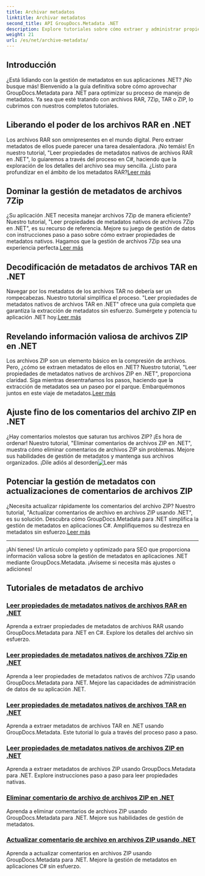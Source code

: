 ```yaml
---
title: Archivar metadatos
linktitle: Archivar metadatos
second_title: API GroupDocs.Metadata .NET
description: Explore tutoriales sobre cómo extraer y administrar propiedades de metadatos de varios formatos de archivo como RAR, 7Zip, TAR y ZIP usando GroupDocs.Metadata para .NET.
weight: 21
url: /es/net/archive-metadata/
---
```


## Introducción

¿Está lidiando con la gestión de metadatos en sus aplicaciones .NET? ¡No busque más! Bienvenido a la guía definitiva sobre cómo aprovechar GroupDocs.Metadata para .NET para optimizar su proceso de manejo de metadatos. Ya sea que esté tratando con archivos RAR, 7Zip, TAR o ZIP, lo cubrimos con nuestros completos tutoriales.

## Liberando el poder de los archivos RAR en .NET

 Los archivos RAR son omnipresentes en el mundo digital. Pero extraer metadatos de ellos puede parecer una tarea desalentadora. ¡No temáis! En nuestro tutorial, "Leer propiedades de metadatos nativos de archivos RAR en .NET", lo guiaremos a través del proceso en C#, haciendo que la exploración de los detalles del archivo sea muy sencilla. ¿Listo para profundizar en el ámbito de los metadatos RAR?[Leer más](./read-native-metadata-rar-archives/)

## Dominar la gestión de metadatos de archivos 7Zip

¿Su aplicación .NET necesita manejar archivos 7Zip de manera eficiente? Nuestro tutorial, "Leer propiedades de metadatos nativos de archivos 7Zip en .NET", es su recurso de referencia. Mejore su juego de gestión de datos con instrucciones paso a paso sobre cómo extraer propiedades de metadatos nativos. Hagamos que la gestión de archivos 7Zip sea una experiencia perfecta.[Leer más](./read-native-metadata-7zip-archives/)

## Decodificación de metadatos de archivos TAR en .NET

 Navegar por los metadatos de los archivos TAR no debería ser un rompecabezas. Nuestro tutorial simplifica el proceso. "Leer propiedades de metadatos nativos de archivos TAR en .NET" ofrece una guía completa que garantiza la extracción de metadatos sin esfuerzo. Sumérgete y potencia tu aplicación .NET hoy.[Leer más](./read-native-metadata-tar-archives/)

## Revelando información valiosa de archivos ZIP en .NET

Los archivos ZIP son un elemento básico en la compresión de archivos. Pero, ¿cómo se extraen metadatos de ellos en .NET? Nuestro tutorial, "Leer propiedades de metadatos nativos de archivos ZIP en .NET", proporciona claridad. Siga mientras desentrañamos los pasos, haciendo que la extracción de metadatos sea un paseo por el parque. Embarquémonos juntos en este viaje de metadatos.[Leer más](./read-native-metadata-zip-archives/)

## Ajuste fino de los comentarios del archivo ZIP en .NET

 ¿Hay comentarios molestos que saturan tus archivos ZIP? ¡Es hora de ordenar! Nuestro tutorial, "Eliminar comentarios de archivos ZIP en .NET", muestra cómo eliminar comentarios de archivos ZIP sin problemas. Mejore sus habilidades de gestión de metadatos y mantenga sus archivos organizados. ¡Dile adiós al desorden![Leer más](./remove-archive-comment-zip-files/)

## Potenciar la gestión de metadatos con actualizaciones de comentarios de archivos ZIP

¿Necesita actualizar rápidamente los comentarios del archivo ZIP? Nuestro tutorial, "Actualizar comentarios de archivo en archivos ZIP usando .NET", es su solución. Descubra cómo GroupDocs.Metadata para .NET simplifica la gestión de metadatos en aplicaciones C#. Amplifiquemos su destreza en metadatos sin esfuerzo.[Leer más](./update-archive-comment-zip-files/)

---

¡Ahí tienes! Un artículo completo y optimizado para SEO que proporciona información valiosa sobre la gestión de metadatos en aplicaciones .NET mediante GroupDocs.Metadata. ¡Avíseme si necesita más ajustes o adiciones!
## Tutoriales de metadatos de archivo
### [Leer propiedades de metadatos nativos de archivos RAR en .NET](./read-native-metadata-rar-archives/)
Aprenda a extraer propiedades de metadatos de archivos RAR usando GroupDocs.Metadata para .NET en C#. Explore los detalles del archivo sin esfuerzo.
### [Leer propiedades de metadatos nativos de archivos 7Zip en .NET](./read-native-metadata-7zip-archives/)
Aprenda a leer propiedades de metadatos nativos de archivos 7Zip usando GroupDocs.Metadata para .NET. Mejore las capacidades de administración de datos de su aplicación .NET.
### [Leer propiedades de metadatos nativos de archivos TAR en .NET](./read-native-metadata-tar-archives/)
Aprenda a extraer metadatos de archivos TAR en .NET usando GroupDocs.Metadata. Este tutorial lo guía a través del proceso paso a paso.
### [Leer propiedades de metadatos nativos de archivos ZIP en .NET](./read-native-metadata-zip-archives/)
Aprenda a extraer metadatos de archivos ZIP usando GroupDocs.Metadata para .NET. Explore instrucciones paso a paso para leer propiedades nativas.
### [Eliminar comentario de archivo de archivos ZIP en .NET](./remove-archive-comment-zip-files/)
Aprenda a eliminar comentarios de archivos ZIP usando GroupDocs.Metadata para .NET. Mejore sus habilidades de gestión de metadatos.
### [Actualizar comentario de archivo en archivos ZIP usando .NET](./update-archive-comment-zip-files/)
Aprenda a actualizar comentarios en archivos ZIP usando GroupDocs.Metadata para .NET. Mejore la gestión de metadatos en aplicaciones C# sin esfuerzo.